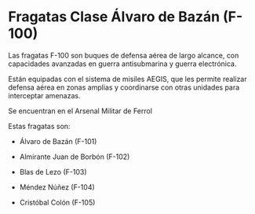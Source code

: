 # Fragatas Clase Álvaro de Bazán (F-100)
Las fragatas F-100 son buques de defensa aérea de largo alcance, con capacidades avanzadas en guerra antisubmarina y guerra electrónica.

Están equipadas con el sistema de misiles AEGIS, que les permite realizar defensa aérea en zonas amplias y coordinarse con otras unidades para interceptar amenazas.


Se encuentran en el Arsenal Militar de Ferrol

Estas fragatas son:

- Álvaro de Bazán (F-101)

- Almirante Juan de Borbón (F-102)

- Blas de Lezo (F-103)

- Méndez Núñez (F-104)

- Cristóbal Colón (F-105)